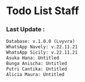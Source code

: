 # Todo List Staff

### Last Update :

```txt
Database: v.1.0.0 (Lvyvra)
WhatsApp Navely: v.22.11.21
WhatsApp Sicily: v.22.11.21
Asuka Hana: Untitled
Bunga Anischa: Untitled
Putri Cantika: Untitled
Alicia Maura: Untitled
```
